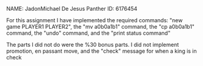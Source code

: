 NAME: JadonMichael De Jesus
Panther ID: 6176454

For this assignment I have implemented the required commands: "new game PLAYER1 PLAYER2", the "mv a0b0a1b1" command, the "cp a0b0a1b1" command, the "undo" command, and the "print status command"

The parts I did not do were the %30 bonus parts. I did not implement promotion, en passant move, and the "check" message for when a king is in check